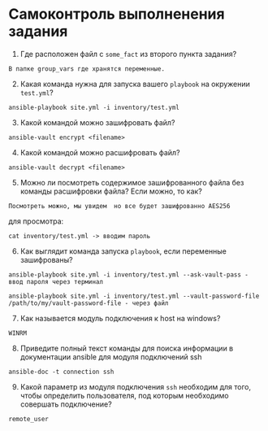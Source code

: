 # Самоконтроль выполненения задания

1. Где расположен файл с `some_fact` из второго пункта задания?

`В папке group_vars где хранятся переменные.`

2. Какая команда нужна для запуска вашего `playbook` на окружении `test.yml`?

`ansible-playbook site.yml -i inventory/test.yml`

3. Какой командой можно зашифровать файл?

`ansible-vault encrypt <filename>`

4. Какой командой можно расшифровать файл?

`ansible-vault decrypt <filename>`

5. Можно ли посмотреть содержимое зашифрованного файла без команды расшифровки файла? Если можно, то как?

`Посмотреть можно, мы увидем  но все будет зашифрованно AES256`

для просмотра:

`cat inventory/test.yml -> вводим пароль`

6. Как выглядит команда запуска `playbook`, если переменные зашифрованы?

`ansible-playbook site.yml -i inventory/test.yml --ask-vault-pass - ввод пароля через терминал`

`ansible-playbook site.yml -i inventory/test.yml --vault-password-file /path/to/my/vault-password-file - через файл`

7. Как называется модуль подключения к host на windows?

`WINRM`

8. Приведите полный текст команды для поиска информации в документации ansible для модуля подключений ssh

`ansible-doc -t connection ssh`

9. Какой параметр из модуля подключения `ssh` необходим для того, чтобы определить пользователя, под которым необходимо совершать подключение?

`remote_user`